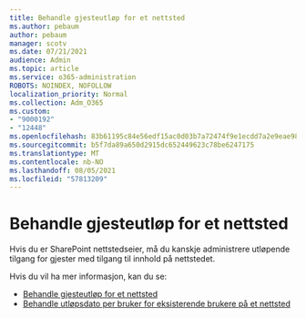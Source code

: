 ```yaml
---
title: Behandle gjesteutløp for et nettsted
ms.author: pebaum
author: pebaum
manager: scotv
ms.date: 07/21/2021
audience: Admin
ms.topic: article
ms.service: o365-administration
ROBOTS: NOINDEX, NOFOLLOW
localization_priority: Normal
ms.collection: Adm_O365
ms.custom:
- "9000192"
- "12448"
ms.openlocfilehash: 83b61195c84e56edf15ac0d03b7a72474f9e1ecdd7a2e9eae98bab59c16f1b02
ms.sourcegitcommit: b5f7da89a650d2915dc652449623c78be6247175
ms.translationtype: MT
ms.contentlocale: nb-NO
ms.lasthandoff: 08/05/2021
ms.locfileid: "57813209"
---
```

# <a name="manage-guest-expiration-for-a-site"></a>Behandle gjesteutløp for et nettsted

Hvis du er SharePoint nettstedseier, må du kanskje administrere utløpende tilgang for gjester med tilgang til innhold på nettstedet.

Hvis du vil ha mer informasjon, kan du se:

- [Behandle gjesteutløp for et nettsted](https://support.microsoft.com/office/manage-guest-expiration-for-a-site-25bee24f-42ad-4ee8-8402-4186eed74dea)
- [Behandle utløpsdato per bruker for eksisterende brukere på et nettsted](/sharepoint/dev/solution-guidance/manage-user-sharing-expiration)